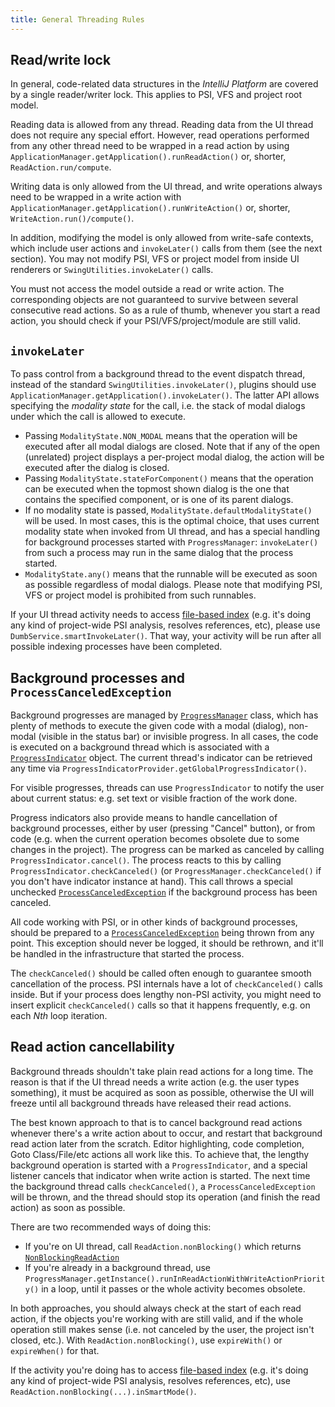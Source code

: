 ```yaml
---
title: General Threading Rules
---
```

<!-- Copyright 2000-2020 JetBrains s.r.o. and other contributors. Use of this source code is governed by the Apache 2.0 license that can be found in the LICENSE file. -->

## Read/write lock

In general, code-related data structures in the *IntelliJ Platform* are covered by a single reader/writer lock. This applies to PSI, VFS and project root model.

Reading data is allowed from any thread.  Reading data from the UI thread does not require any special effort. However, read operations performed from any other thread need to be wrapped in a read action by using `ApplicationManager.getApplication().runReadAction()` or, shorter, `ReadAction.run/compute`.

Writing data is only allowed from the UI thread, and write operations always need to be wrapped in a write action with `ApplicationManager.getApplication().runWriteAction()` or, shorter, `WriteAction.run()/compute()`.

In addition, modifying the model is only allowed from write-safe contexts, which include user actions and `invokeLater()` calls from them (see the next section). You may not modify PSI, VFS or project model from inside UI renderers or `SwingUtilities.invokeLater()` calls.

You must not access the model outside a read or write action. The corresponding objects are not guaranteed to survive between several consecutive read actions. So as a rule of thumb, whenever you start a read action, you should check if your PSI/VFS/project/module are still valid.

## `invokeLater`

To pass control from a background thread to the event dispatch thread, instead of the standard `SwingUtilities.invokeLater()`, plugins should use `ApplicationManager.getApplication().invokeLater()`. The latter API allows specifying the _modality state_ for the call, i.e. the stack of modal dialogs under which the call is allowed to execute. 

* Passing `ModalityState.NON_MODAL` means that the operation will be executed after all modal dialogs are closed. Note that if any of the open (unrelated) project displays a per-project modal dialog, the action will be executed after the dialog is closed. 
* Passing `ModalityState.stateForComponent()` means that the operation can be executed when the topmost shown dialog is the one that contains the specified component, or is one of its parent dialogs. 
* If no modality state is passed, `ModalityState.defaultModalityState()` will be used. In most cases, this is the optimal choice, that uses current modality state when invoked from UI thread, and has a special handling for background processes started with `ProgressManager`: `invokeLater()` from such a process may run in the same dialog that the process started.
* `ModalityState.any()` means that the runnable will be executed as soon as possible regardless of modal dialogs. Please note that modifying PSI, VFS or project model is prohibited from such runnables.

If your UI thread activity needs to access [file-based index](../indexing_and_psi_stubs.md) (e.g. it's doing any kind of project-wide PSI analysis, resolves references, etc), please use `DumbService.smartInvokeLater()`. That way, your activity will be run after all possible indexing processes have been completed.

## Background processes and `ProcessCanceledException`

Background progresses are managed by [`ProgressManager`](upsource:///platform/core-api/src/com/intellij/openapi/progress/ProgressManager.java) class, which has plenty of methods to execute the given code
with a modal (dialog), non-modal (visible in the status bar) or invisible progress. In all cases, the code is
executed on a background thread which is associated with a [`ProgressIndicator`](upsource:///platform/core-api/src/com/intellij/openapi/progress/ProgressIndicator.java) object.
The current thread's indicator can be retrieved any time via `ProgressIndicatorProvider.getGlobalProgressIndicator()`.

For visible progresses, threads can use `ProgressIndicator` to notify the user about current status:
e.g. set text or visible fraction of the work done.

Progress indicators also provide means to handle cancellation of background processes, either by user (pressing "Cancel" button),
or from code (e.g. when the current operation becomes obsolete due to some changes in the project).
The progress can be marked as canceled by calling `ProgressIndicator.cancel()`.
The process reacts to this by calling `ProgressIndicator.checkCanceled()` (or `ProgressManager.checkCanceled()` if you don't have indicator instance at hand).
This call throws a special unchecked [`ProcessCanceledException`](upsource:///platform/util/src/com/intellij/openapi/progress/ProcessCanceledException.java) if the background process has been canceled.

All code working with PSI, or in other kinds of background processes, should be prepared to a [`ProcessCanceledException`](upsource:///platform/util/src/com/intellij/openapi/progress/ProcessCanceledException.java) being thrown from any point.
This exception should never be logged, it should be rethrown, and it'll be handled in the infrastructure that started the process.

The `checkCanceled()` should be called often enough to guarantee smooth cancellation of the process. PSI internals
have a lot of `checkCanceled()` calls inside. But if your process does lengthy non-PSI activity, you might need to
insert explicit `checkCanceled()` calls so that it happens frequently, e.g. on each _Nth_ loop iteration.

## Read action cancellability

Background threads shouldn't take plain read actions for a long time. The reason is that if the UI thread needs a write action (e.g. the user types something), it must be acquired as soon as possible, otherwise the UI will freeze until all background threads have released their read actions.

The best known approach to that is to cancel background read actions whenever there's a write action about to occur, and restart that background read action later from the scratch. Editor highlighting, code completion, Goto Class/File/etc actions all work like this.
To achieve that, the lengthy background operation is started with a `ProgressIndicator`, and a special listener
cancels that indicator when write action is started.
The next time the background thread calls `checkCanceled()`, a `ProcessCanceledException` will be thrown,
and the thread should stop its operation (and finish the read action) as soon as possible. 
 
There are two recommended ways of doing this:

* If you're on UI thread, call `ReadAction.nonBlocking()` which returns [`NonBlockingReadAction`](upsource:///platform/core-api/src/com/intellij/openapi/application/NonBlockingReadAction.java)
* If you're already in a background thread, use `ProgressManager.getInstance().runInReadActionWithWriteActionPriority()` in a loop, until it passes or the whole activity becomes obsolete.

In both approaches, you should always check at the start of each read action, if the objects you're working with are still valid, and if the whole operation still makes sense (i.e. not canceled by the user, the project isn't closed, etc.). With `ReadAction.nonBlocking()`,
use `expireWith()` or `expireWhen()` for that.

If the activity you're doing has to access [file-based index](../indexing_and_psi_stubs.md) (e.g. it's doing any kind of project-wide PSI analysis, resolves references, etc), use `ReadAction.nonBlocking(...).inSmartMode()`.
